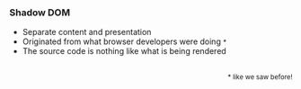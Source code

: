 ### Shadow DOM

- Separate content and presentation
- Originated from what browser developers were doing <small>*</small>
- The source code is nothing like what is being rendered

<br />
<span style="text-align: left; float: right;">
<small>* like we saw before!</small>
</span>
